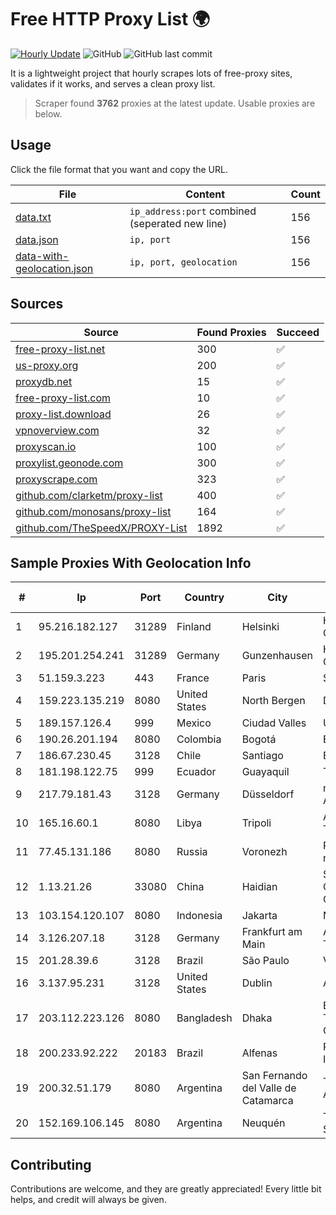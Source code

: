 
# Free HTTP Proxy List 🌍

[![Hourly Update](https://github.com/mertguvencli/http-proxy-list/actions/workflows/main.yml/badge.svg?branch=main)](https://github.com/mertguvencli/http-proxy-list/actions/workflows/main.yml)
![GitHub](https://img.shields.io/github/license/mertguvencli/http-proxy-list)
![GitHub last commit](https://img.shields.io/github/last-commit/mertguvencli/http-proxy-list)

It is a lightweight project that hourly scrapes lots of free-proxy sites, validates if it works, and serves a clean proxy list.


> Scraper found **3762** proxies at the latest update. Usable proxies are below.

## Usage

Click the file format that you want and copy the URL.


|File|Content|Count|
|----|-------|-----|
|[data.txt](https://raw.githubusercontent.com/mertguvencli/http-proxy-list/main/proxy-list/data.txt)|`ip_address:port` combined (seperated new line)|156|
|[data.json](https://raw.githubusercontent.com/mertguvencli/http-proxy-list/main/proxy-list/data.json)|`ip, port`|156|
|[data-with-geolocation.json](https://raw.githubusercontent.com/mertguvencli/http-proxy-list/main/proxy-list/data-with-geolocation.json)|`ip, port, geolocation`|156|

## Sources

|Source|Found Proxies|Succeed|
|------|-------------|-------|
|[free-proxy-list.net](https://free-proxy-list.net)|300|✅|
|[us-proxy.org](https://www.us-proxy.org)|200|✅|
|[proxydb.net](http://proxydb.net)|15|✅|
|[free-proxy-list.com](https://free-proxy-list.com/?page=&port=&type%5B%5D=http&type%5B%5D=https&up_time=0&search=Search)|10|✅|
|[proxy-list.download](https://www.proxy-list.download/HTTP)|26|✅|
|[vpnoverview.com](https://vpnoverview.com/privacy/anonymous-browsing/free-proxy-servers)|32|✅|
|[proxyscan.io](https://www.proxyscan.io)|100|✅|
|[proxylist.geonode.com](https://proxylist.geonode.com/api/proxy-list?limit=300&page=1&sort_by=lastChecked&sort_type=desc&protocols=http,https)|300|✅|
|[proxyscrape.com](https://api.proxyscrape.com/v2/?request=displayproxies&protocol=http&timeout=10000&country=all&ssl=all&anonymity=all)|323|✅|
|[github.com/clarketm/proxy-list](https://raw.githubusercontent.com/clarketm/proxy-list/master/proxy-list-raw.txt)|400|✅|
|[github.com/monosans/proxy-list](https://raw.githubusercontent.com/monosans/proxy-list/main/proxies/http.txt)|164|✅|
|[github.com/TheSpeedX/PROXY-List](https://raw.githubusercontent.com/TheSpeedX/PROXY-List/master/http.txt)|1892|✅|


## Sample Proxies With Geolocation Info

|#|Ip|Port|Country|City|Internet Service Provider|
|-|--|----|-------|----|-------------------------|
|1|95.216.182.127|31289|Finland|Helsinki|Hetzner Online GmbH|
|2|195.201.254.241|31289|Germany|Gunzenhausen|Hetzner Online GmbH|
|3|51.159.3.223|443|France|Paris|SCALEWAY|
|4|159.223.135.219|8080|United States|North Bergen|DigitalOcean, LLC|
|5|189.157.126.4|999|Mexico|Ciudad Valles|Uninet S.A. de C.V|
|6|190.26.201.194|8080|Colombia|Bogotá|ETB - Colombia|
|7|186.67.230.45|3128|Chile|Santiago|Entel Chile S.A.|
|8|181.198.122.75|999|Ecuador|Guayaquil|Telconet S.A|
|9|217.79.181.43|3128|Germany|Düsseldorf|myLoc managed IT AG|
|10|165.16.60.1|8080|Libya|Tripoli|Aljeel Aljadeed For Technology|
|11|77.45.131.186|8080|Russia|Voronezh|Rostelecom networks|
|12|1.13.21.26|33080|China|Haidian|Shenzhen Tencent Computer Systems Company Limited|
|13|103.154.120.107|8080|Indonesia|Jakarta|MORATELINDONAP|
|14|3.126.207.18|3128|Germany|Frankfurt am Main|Amazon Technologies Inc.|
|15|201.28.39.6|3128|Brazil|São Paulo|Vivo|
|16|3.137.95.231|3128|United States|Dublin|Amazon.com, Inc.|
|17|203.112.223.126|8080|Bangladesh|Dhaka|Bangladesh Telecommunications Company Ltd.|
|18|200.233.92.222|20183|Brazil|Alfenas|Rede Popular De Internet Ltda|
|19|200.32.51.179|8080|Argentina|San Fernando del Valle de Catamarca|Telefonica de Argentina|
|20|152.169.106.145|8080|Argentina|Neuquén|Telecom Argentina S.A|



## Contributing

Contributions are welcome, and they are greatly appreciated! Every
little bit helps, and credit will always be given.

